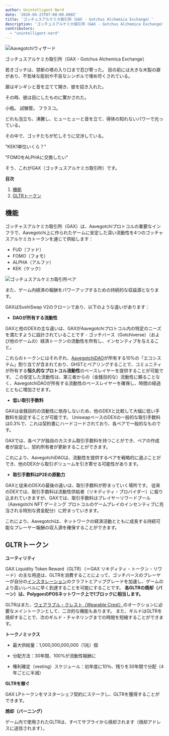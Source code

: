 ```yaml
---
author: Unintelligent Nerd
date: '2020-04-23T07:00:00.000Z'
title: 'ゴッチュスアルケミカ取引所（GAX - Gotchus Alchemica Exchange）'
description: 'ゴッチュスアルケミカ取引所（GAX - Gotchus Alchemica Exchange）'
contributors:
  - "unintelligent-nerd"
---
```


<div class="headerImageContainer">
<img class="headerImage" src="/gotchus-alchemica-exchange/wizard-aavegotchi.gif" alt="Aavegotchiウィザード">
<p class="headerImageText">ゴッチュスアルケミカ取引所（GAX - Gotchus Alchemica Exchange）</p>
</div>

若きゴッチは、禁断の塔の入り口まで忍び寄った。 目の前には大きな木製の扉があり、不気味な彫刻や不吉なシンボルで埋め尽くされている。

扉はギシギシと音を立てて開き、彼を招き入れた。

その時、彼は目にしたものに驚かされた。

小瓶。 試験管。 フラスコ。

どれも泡立ち、沸騰し、ヒューヒューと音を立て、得体の知れないパワーで光っている。

その中で、ゴッチたちが忙しそうに交渉している。

"KEK1単位いくら？"

"FOMOをALPHAに交換したい"

そう、これがGAX（ゴッチュスアルケミカ取引所）です。

<div class="contentsBox">

**目次**

<ol>
<li><a href=#features>機能</a></li>
<li><a href=#gltr-token>GLTRトークン</a></li>
</ol>

</div>

## 機能

ゴッチャスアルケミカ取引所（GAX）は、Aavegotchiプロトコルの重要なインフラで、Aavegotchi上に作られたゲームに安定した深い流動性を4つのゴッチャスアルケミカトークンを通じて供給します：

* FUD（ファド）
* FOMO（フォモ）
* ALPHA（アルファ）
* KEK（ケック）

<img class="bodyImage" src="/gotchus-alchemica-exchange/gotchus-alchemica-exchange-pairs.png" alt="ゴッチュスアルケミカ取引所ペア" />

また、ゲーム内経済の報酬をパワーアップするための持続的な収益源となります。

GAXはSushiSwap V2のクローンであり、以下のような違いがあります：

* **DAOが所有する流動性**

GAXと他のDEXの主な違いは、GAXがAavegotchiプロトコル内の特定のニーズを満たすように設計されていることです - ゴッチバース（Gotchiverse）（および他のゲームの）経済トークンの流動性を所有し、インセンティブを与えること。

これらのトークンにはそれぞれ、[AavegotchiDAO](/dao)が所有する10%の「エコシステム」割り当てが含まれており、GHSTとペアリングすることで、コミュニティが所有する**恒久的なプロトコル流動性**のベースレイヤーを提供することが可能です。 この安定した流動性は、第三者からの（金銭目的な）流動性に頼ることなく、AavegotchiDAOが所有する流動性のベースレイヤーを確保し、時間の経過とともに増加させます。

* **低い取引手数料**

GAXは金銭目的の流動性に依存しないため、他のDEXと比較して大幅に低い手数料を設定することが可能です。 UniswapベースのDEXの一般的な取引手数料は0.3%で、これは契約書にハードコードされており、各ペアで一般的なものです。

GAXでは、各ペアが独自のカスタム取引手数料を持つことができ、ペアの作成者が設定し、契約所有者が更新することができます。

これにより、AavegotchiDAOは、流動性を提供するペアを戦略的に選ぶことができ、他のDEXから取引ボリュームを引き寄せる可能性があります。

* **取引手数料はP2Eの原動力**

GAXと従来のDEXの最後の違いは、取引手数料が貯まっていく場所です。 従来のDEXでは、取引手数料は流動性供給者（リキディティ・プロバイダー）に振り込まれていきますが、GAXでは、取引手数料はプレイヤーリワードプール（Aavegotchi NFT ゲーミング プロトコルのゲームプレイのインセンティブに充当される特別な資金配分）に貯まっていきます。

これにより、Aavegotchiは、ネットワークの経済活動とともに成長する持続可能なプレーヤー報酬の収入源を確保することができます。

## GLTRトークン

**ユーティリティ**

GAX Liquidity Token Reward（GLTR）（＝GAX リキディティ・トークン・リワード）の主な用途は、GLTRを消費することによって、ゴッチバースのプレーヤーが自分の[インスタレーション](/gotchiverse#building-on-realm-parcels)のクラフトとアップグレードを加速し、ゲームのより高いレベルに早く到達することを可能にすることです。 **各GLTRの焼却（バーン）は、PolygonのPOSネットワーク上で1ブロックに相当します。**

GLTRはまた、[ウェアラブル・クレスト（Wearable Crest）](/guild#accessing-a-guild)のオークションに必要なメイントークンとして、二次的な機能もあります。 また、ギルドはGLTRを焼却することで、次のギルド・チャネリングまでの時間を短縮することができます。

**トークノミックス**

* 最大供給量：1,000,000,000,000（1兆）個

* 分配方法：30年間、100%が流動性報酬に

* 権利確定（vesting）スケジュール：初年度に10％、残りを30年間で分配（4年ごとに半減）

**GLTRを稼ぐ**

GAX LPトークンをマスターシェフ契約にステークし、GLTRを獲得することができます。

**焼却（バーニング）**

ゲーム内で使用されたGLTRは、すべてサプライから焼却されます（焼却アドレスに送信されます）。

